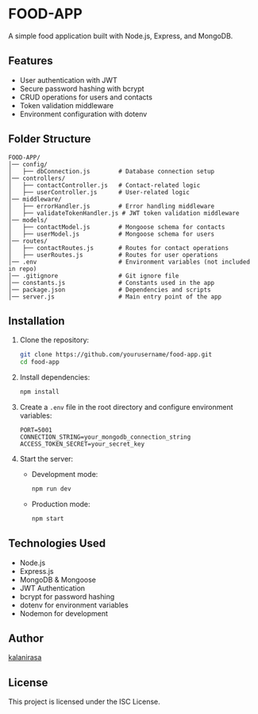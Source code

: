 # FOOD-APP

A simple food application built with Node.js, Express, and MongoDB.

## Features

- User authentication with JWT
- Secure password hashing with bcrypt
- CRUD operations for users and contacts
- Token validation middleware
- Environment configuration with dotenv

## Folder Structure

```
FOOD-APP/
│── config/
│   ├── dbConnection.js        # Database connection setup
│── controllers/
│   ├── contactController.js   # Contact-related logic
│   ├── userController.js      # User-related logic
│── middleware/
│   ├── errorHandler.js        # Error handling middleware
│   ├── validateTokenHandler.js # JWT token validation middleware
│── models/
│   ├── contactModel.js        # Mongoose schema for contacts
│   ├── userModel.js           # Mongoose schema for users
│── routes/
│   ├── contactRoutes.js       # Routes for contact operations
│   ├── userRoutes.js          # Routes for user operations
│── .env                       # Environment variables (not included in repo)
│── .gitignore                 # Git ignore file
│── constants.js               # Constants used in the app
│── package.json               # Dependencies and scripts
│── server.js                  # Main entry point of the app
```

## Installation

1. Clone the repository:

   ```sh
   git clone https://github.com/yourusername/food-app.git
   cd food-app
   ```

2. Install dependencies:

   ```sh
   npm install
   ```

3. Create a `.env` file in the root directory and configure environment variables:

   ```
   PORT=5001
   CONNECTION_STRING=your_mongodb_connection_string
   ACCESS_TOKEN_SECRET=your_secret_key
   ```

4. Start the server:

   - Development mode:

     ```sh
     npm run dev
     ```

   - Production mode:

     ```sh
     npm start
     ```

## Technologies Used

- Node.js
- Express.js
- MongoDB & Mongoose
- JWT Authentication
- bcrypt for password hashing
- dotenv for environment variables
- Nodemon for development

## Author

[kalanirasa](https://github.com/kalanirasa)

## License

This project is licensed under the ISC License.

